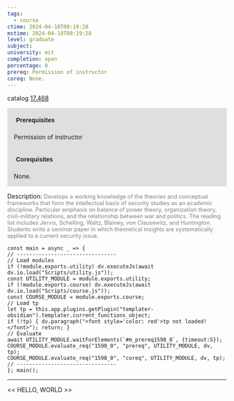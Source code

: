 ```yaml
---
tags:
  - course
ctime: 2024-04-18T00:19:28
mstime: 2024-04-18T00:19:28
level: graduate
subject: 
university: mit
completion: open
percentage: 0
prereq: Permission of instructor
coreq: None.
---
```


catalog [17.468](http://student.mit.edu/catalog/m17b.html#17.468)

<span style="display: block; padding: 15px; background-color: rgb(100, 100, 100, 0.2);"><font id="m_prereq1598_0" style="display: block; font-family: Arial, sans-serif; font-weight: bold; padding: 5px">Prerequisites</font><br><span id="prereq1598_0">Permission of instructor</span></span>
<span style="display: block; padding: 15px; background-color: rgb(100, 100, 100, 0.2);"><font id="m_coreq1598_0" style="display: block; font-family: Arial, sans-serif; font-weight: bold; padding: 5px">Corequisites</font><br><span id="coreq1598_0">None.</span></span>

<font style="">Description:</font>
<font style="color: grey; font-size: 0.8rem;">Develops a working knowledge of the theories and conceptual frameworks that form the intellectual basis of security studies as an academic discipline. Particular emphasis on balance of power theory, organization theory, civil-military relations, and the relationship between war and politics. The reading list includes Jervis, Schelling, Waltz, Blainey, von Clausewitz, and Huntington. Students write a seminar paper in which theoretical insights are systematically applied to a current security issue.</font>

```dataviewjs
const main = async _ => {
// --------------------------------
// Load modules
if (!module.exports.utility) dv.executeJs(await dv.io.load("Scripts/utility.js"));
const UTILITY_MODULE = module.exports.utility;
if (!module.exports.course) dv.executeJs(await dv.io.load("Scripts/course.js"));
const COURSE_MODULE = module.exports.course;
// Load tp
let tp = this.app.plugins.getPlugin("templater-obsidian").templater.current_functions_object;
if (!tp) { dv.paragraph("<font style='color: red'>tp not loaded!</font>"); return; }
// Evaluate
await UTILITY_MODULE.waitForElements(`#m_prereq1598_0`, {timeout:5});
COURSE_MODULE.evaluate_req("1598_0", "prereq", UTILITY_MODULE, dv, tp);
COURSE_MODULE.evaluate_req("1598_0", "coreq", UTILITY_MODULE, dv, tp);
// --------------------------------
}; main();
```

---

<< HELLO, WORLD >>
